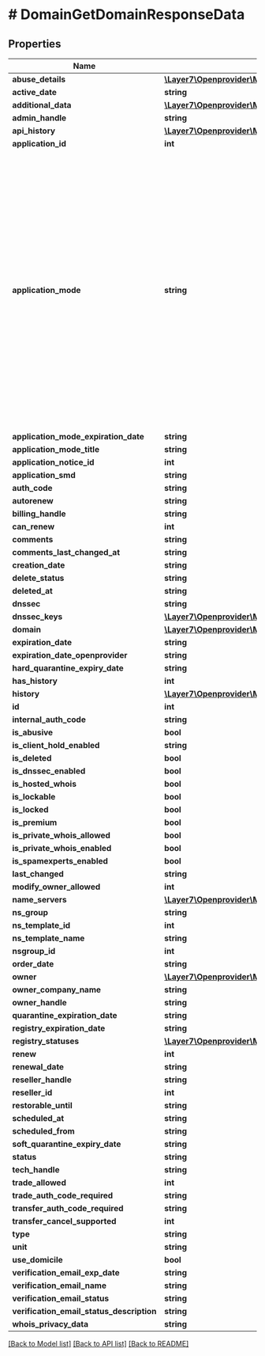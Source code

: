 # # DomainGetDomainResponseData

## Properties

Name | Type | Description | Notes
------------ | ------------- | ------------- | -------------
**abuse_details** | [**\Layer7\Openprovider\Model\DomainAbuseDetails**](DomainAbuseDetails.md) |  | [optional]
**active_date** | **string** |  | [optional]
**additional_data** | [**\Layer7\Openprovider\Model\DomainAdditionalData**](DomainAdditionalData.md) |  | [optional]
**admin_handle** | **string** |  | [optional]
**api_history** | [**\Layer7\Openprovider\Model\DomainApiHistory[]**](DomainApiHistory.md) |  | [optional]
**application_id** | **int** |  | [optional]
**application_mode** | **string** | When new gTLD is started it gets through several phases before it becomes available for registration to everybody (General availability or GA). There are several phases before GA when it is still possible to apply for a domain, but with some restrictions. | [optional]
**application_mode_expiration_date** | **string** |  | [optional]
**application_mode_title** | **string** |  | [optional]
**application_notice_id** | **int** |  | [optional]
**application_smd** | **string** |  | [optional]
**auth_code** | **string** |  | [optional]
**autorenew** | **string** |  | [optional]
**billing_handle** | **string** |  | [optional]
**can_renew** | **int** |  | [optional]
**comments** | **string** |  | [optional]
**comments_last_changed_at** | **string** |  | [optional]
**creation_date** | **string** |  | [optional]
**delete_status** | **string** |  | [optional]
**deleted_at** | **string** |  | [optional]
**dnssec** | **string** |  | [optional]
**dnssec_keys** | [**\Layer7\Openprovider\Model\DomainDnssecKey[]**](DomainDnssecKey.md) |  | [optional]
**domain** | [**\Layer7\Openprovider\Model\DomainDomain**](DomainDomain.md) |  | [optional]
**expiration_date** | **string** |  | [optional]
**expiration_date_openprovider** | **string** |  | [optional]
**hard_quarantine_expiry_date** | **string** |  | [optional]
**has_history** | **int** |  | [optional]
**history** | [**\Layer7\Openprovider\Model\DomainHistory[]**](DomainHistory.md) |  | [optional]
**id** | **int** |  | [optional]
**internal_auth_code** | **string** |  | [optional]
**is_abusive** | **bool** |  | [optional]
**is_client_hold_enabled** | **string** |  | [optional]
**is_deleted** | **bool** |  | [optional]
**is_dnssec_enabled** | **bool** |  | [optional]
**is_hosted_whois** | **bool** |  | [optional]
**is_lockable** | **bool** |  | [optional]
**is_locked** | **bool** |  | [optional]
**is_premium** | **bool** |  | [optional]
**is_private_whois_allowed** | **bool** |  | [optional]
**is_private_whois_enabled** | **bool** |  | [optional]
**is_spamexperts_enabled** | **bool** |  | [optional]
**last_changed** | **string** |  | [optional]
**modify_owner_allowed** | **int** |  | [optional]
**name_servers** | [**\Layer7\Openprovider\Model\DomainNameserver[]**](DomainNameserver.md) |  | [optional]
**ns_group** | **string** |  | [optional]
**ns_template_id** | **int** |  | [optional]
**ns_template_name** | **string** |  | [optional]
**nsgroup_id** | **int** |  | [optional]
**order_date** | **string** |  | [optional]
**owner** | [**\Layer7\Openprovider\Model\DomainOwner**](DomainOwner.md) |  | [optional]
**owner_company_name** | **string** |  | [optional]
**owner_handle** | **string** |  | [optional]
**quarantine_expiration_date** | **string** |  | [optional]
**registry_expiration_date** | **string** |  | [optional]
**registry_statuses** | [**\Layer7\Openprovider\Model\DomainRegistryStatuses**](DomainRegistryStatuses.md) |  | [optional]
**renew** | **int** |  | [optional]
**renewal_date** | **string** |  | [optional]
**reseller_handle** | **string** |  | [optional]
**reseller_id** | **int** |  | [optional]
**restorable_until** | **string** |  | [optional]
**scheduled_at** | **string** |  | [optional]
**scheduled_from** | **string** |  | [optional]
**soft_quarantine_expiry_date** | **string** |  | [optional]
**status** | **string** |  | [optional]
**tech_handle** | **string** |  | [optional]
**trade_allowed** | **int** |  | [optional]
**trade_auth_code_required** | **string** |  | [optional]
**transfer_auth_code_required** | **string** |  | [optional]
**transfer_cancel_supported** | **int** |  | [optional]
**type** | **string** |  | [optional]
**unit** | **string** |  | [optional]
**use_domicile** | **bool** |  | [optional]
**verification_email_exp_date** | **string** |  | [optional]
**verification_email_name** | **string** |  | [optional]
**verification_email_status** | **string** |  | [optional]
**verification_email_status_description** | **string** |  | [optional]
**whois_privacy_data** | **string** |  | [optional]

[[Back to Model list]](../../README.md#models) [[Back to API list]](../../README.md#endpoints) [[Back to README]](../../README.md)
